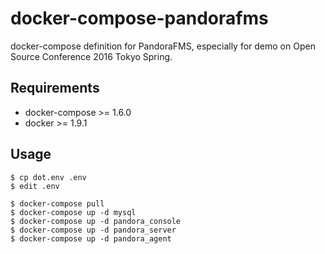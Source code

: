 # docker-compose-pandorafms

docker-compose definition for PandoraFMS,
especially for demo on Open Source Conference 2016 Tokyo Spring.

## Requirements

- docker-compose >= 1.6.0
- docker >= 1.9.1

## Usage

```console
$ cp dot.env .env
$ edit .env
```

```console
$ docker-compose pull
$ docker-compose up -d mysql
$ docker-compose up -d pandora_console
$ docker-compose up -d pandora_server
$ docker-compose up -d pandora_agent
```

